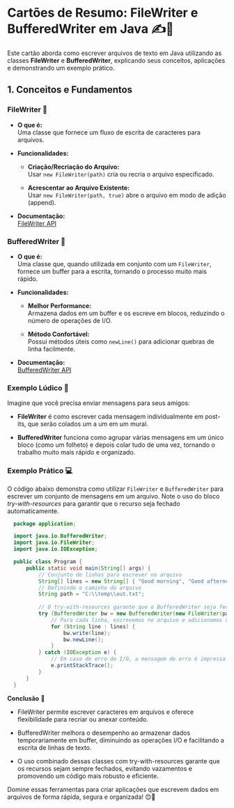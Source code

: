 # Cartões de Resumo: FileWriter e BufferedWriter em Java ✍️📄

  Este cartão aborda como escrever arquivos de texto em Java utilizando as classes **FileWriter** e **BufferedWriter**, explicando seus conceitos, aplicações e demonstrando um exemplo prático.


## 1. Conceitos e Fundamentos

### FileWriter 📁
 
  - **O que é:**  
    Uma classe que fornece um fluxo de escrita de caracteres para arquivos.
  
  - **Funcionalidades:**  
  

    - **Criação/Recriação do Arquivo:**  
      Usar `new FileWriter(path)` cria ou recria o arquivo especificado.
  
  
    - **Acrescentar ao Arquivo Existente:**  
      Usar `new FileWriter(path, true)` abre o arquivo em modo de adição (append).
  
  
  - **Documentação:**  
    [FileWriter API](https://docs.oracle.com/javase/10/docs/api/java/io/FileWriter.html)


### BufferedWriter 🔎
 
  - **O que é:**  
    Uma classe que, quando utilizada em conjunto com um `FileWriter`, fornece um buffer para a escrita, tornando o processo muito mais rápido.
 
  - **Funcionalidades:**  
 
 
    - **Melhor Performance:**  
      Armazena dados em um buffer e os escreve em blocos, reduzindo o número de operações de I/O.
 
 
    - **Método Confortável:**  
      Possui métodos úteis como `newLine()` para adicionar quebras de linha facilmente.
 
 
  - **Documentação:**  
    [BufferedWriter API](https://docs.oracle.com/javase/10/docs/api/java/io/BufferedWriter.html)



### Exemplo Lúdico 🎨
  Imagine que você precisa enviar mensagens para seus amigos:
    
  - **FileWriter** é como escrever cada mensagem individualmente em post-its, que serão colados um a um em um mural.
  
  - **BufferedWriter** funciona como agrupar várias mensagens em um único bloco (como um folheto) e depois colar tudo de uma vez, tornando o trabalho muito mais rápido e organizado.



### Exemplo Prático 💻
  O código abaixo demonstra como utilizar `FileWriter` e `BufferedWriter` para escrever um conjunto de mensagens em um arquivo. Note o uso do bloco *try-with-resources* para garantir que o recurso seja fechado automaticamente.

  ```java
    package application;

    import java.io.BufferedWriter;
    import java.io.FileWriter;
    import java.io.IOException;

    public class Program {
        public static void main(String[] args) {
            // Conjunto de linhas para escrever no arquivo
            String[] lines = new String[] { "Good morning", "Good afternoon", "Good night" };
            // Definindo o caminho do arquivo
            String path = "C:\\temp\\out.txt";
            
            // O try-with-resources garante que o BufferedWriter seja fechado automaticamente
            try (BufferedWriter bw = new BufferedWriter(new FileWriter(path))) {
                // Para cada linha, escrevemos no arquivo e adicionamos uma nova linha
                for (String line : lines) {
                    bw.write(line);
                    bw.newLine();
                }
            } catch (IOException e) {
                // Em caso de erro de I/O, a mensagem de erro é impressa e a stack trace é exibida
                e.printStackTrace();
            }
        }
    }
  ```

**Conclusão** 🏁
  
  - FileWriter permite escrever caracteres em arquivos e oferece flexibilidade para recriar ou anexar conteúdo.

  - BufferedWriter melhora o desempenho ao armazenar dados temporariamente em buffer, diminuindo as operações I/O e facilitando a escrita de linhas de texto.

  - O uso combinado dessas classes com try-with-resources garante que os recursos sejam sempre fechados, evitando vazamentos e promovendo um código mais robusto e eficiente.

Domine essas ferramentas para criar aplicações que escrevem dados em arquivos de forma rápida, segura e organizada! 😊🚀